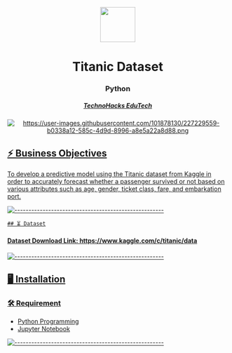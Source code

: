 <p align="center"> 
  <img src="https://miro.medium.com/v2/resize:fit:1400/0*0l2af091BUHD8hOi" width="80px" height="80px">
</p>
<h1 align="center"> Titanic Dataset  </h1>
<h3 align="center">  Python  </h3>
<h5 align="center">  <a href="https://technohacks.co.in"> TechnoHacks EduTech </h5>
<p align="center"> 
  <img src="https://raw.githubusercontent.com/Masterx-AI/Project_Titanic_Survival_Prediction_/main/titanic.jpg" alt="https://user-images.githubusercontent.com/101878130/227229559-b0338a12-585c-4d9d-8996-a8e5a22a8d88.png">

   <h2> ⚡️ Business Objectives</h2
   </b> To develop a predictive model using the Titanic dataset from Kaggle in order to accurately forecast whether a passenger survived or not based on various attributes such as age, gender, ticket class, fare, and embarkation port. </b>
   
   ![-----------------------------------------------------](https://raw.githubusercontent.com/andreasbm/readme/master/assets/lines/rainbow.png)

    ## ⏳ Dataset
   
   <h4>  Dataset Download Link: https://www.kaggle.com/c/titanic/data </h4> 
   
   ![-----------------------------------------------------](https://raw.githubusercontent.com/andreasbm/readme/master/assets/lines/rainbow.png)

   ## :desktop_computer:	Installation
      
   ### :hammer_and_wrench: Requirement
   
   * Python Programming
   * Jupyter Notebook
   
   ![-----------------------------------------------------](https://raw.githubusercontent.com/andreasbm/readme/master/assets/lines/rainbow.png)
    
